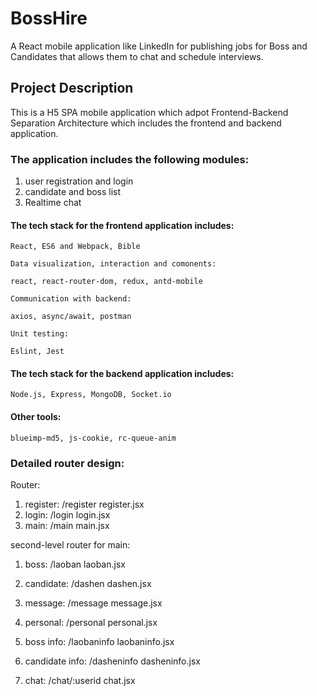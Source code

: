 # BossHire
 A React mobile application like LinkedIn for publishing jobs for Boss and Candidates that allows them to chat and schedule interviews.

## Project Description

This is a H5 SPA mobile application which adpot Frontend-Backend Separation Architecture which includes the frontend and backend application.

### The application includes the following modules:

1. user registration and login
2. candidate and boss list
3. Realtime chat

#### The tech stack for the frontend application includes:

    React, ES6 and Webpack, Bible

    Data visualization, interaction and comonents:

    react, react-router-dom, redux, antd-mobile

    Communication with backend:

    axios, async/await, postman

    Unit testing:

    Eslint, Jest

#### The tech stack for the backend application includes:

    Node.js, Express, MongoDB, Socket.io

#### Other tools:

    blueimp-md5, js-cookie, rc-queue-anim


### Detailed router design:

Router:

1. register: /register register.jsx
2. login: /login login.jsx
3. main: /main main.jsx

second-level router for main:

1. boss: /laoban laoban.jsx

2. candidate: /dashen dashen.jsx

3. message: /message message.jsx

4. personal: /personal personal.jsx

5. boss info: /laobaninfo laobaninfo.jsx

6. candidate info: /dasheninfo dasheninfo.jsx

7. chat: /chat/:userid chat.jsx

